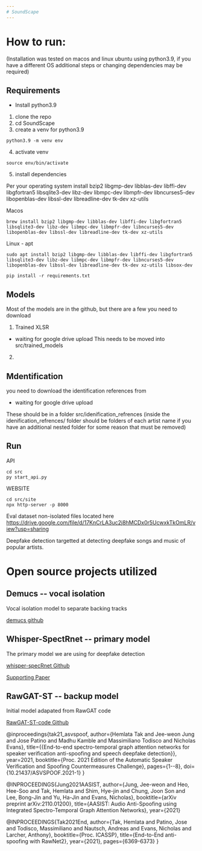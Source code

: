 ```yaml
---
# SoundScape
---
```


# How to run:

(Installation was tested on macos and linux ubuntu using python3.9, if you have a different OS additional steps or changing dependencies may be required)

## Requirements

- Install python3.9

1. clone the repo
2. cd SoundScape
3. create a venv for python3.9

```
python3.9 -m venv env
```

4. activate venv

```
source env/bin/activate
```

5. install dependencies

Per your operating system install
bzip2 libgmp-dev libblas-dev libffi-dev libgfortran5 libsqlite3-dev libz-dev libmpc-dev libmpfr-dev libncurses5-dev libopenblas-dev libssl-dev libreadline-dev tk-dev xz-utils

Macos

```
brew install bzip2 libgmp-dev libblas-dev libffi-dev libgfortran5 libsqlite3-dev libz-dev libmpc-dev libmpfr-dev libncurses5-dev libopenblas-dev libssl-dev libreadline-dev tk-dev xz-utils
```

Linux - apt

```
sudo apt install bzip2 libgmp-dev libblas-dev libffi-dev libgfortran5 libsqlite3-dev libz-dev libmpc-dev libmpfr-dev libncurses5-dev libopenblas-dev libssl-dev libreadline-dev tk-dev xz-utils libsox-dev
```

```
pip install -r requirements.txt
```


## Models

Most of the models are in the github, but there are a few you need to download

1. Trained XLSR
- waiting for google drive upload
This needs to be moved into src/trained_models

2. 

## Mdentification

you need to download the identification references from
- waiting for google drive upload

These should be in a folder
src/idenification_refrences
(inside the idenification_refrences/ folder should be folders of each artist name if you have an additional nested folder for some reason that must be removed)

## Run

API

```
cd src
py start_api.py
```

WEBSITE

```
cd src/site
npx http-server -p 8000
```

Eval dataset non-isolated files located here
https://drive.google.com/file/d/17KnCrLA3uc2j8hMCDx0r5UcwxkTkOmLR/view?usp=sharing

Deepfake detection targetted at detecting deepfake songs and music of popular artists.

# Open source projects utilized

## Demucs -- vocal isolation

Vocal isolation model to separate backing tracks

[demucs github](https://github.com/charzy/Demucs-v4-)

## Whisper-SpectRnet -- primary model

The primary model we are using for deepfake detection

[whisper-specRnet Github](https://github.com/piotrkawa/deepfake-whisper-features/tree/main?tab=readme-ov-file)

[Supporting Paper](https://www.isca-archive.org/interspeech_2023/kawa23b_interspeech.pdf)

## RawGAT-ST -- backup model

Initial model adapated from RawGAT code

[RawGAT-ST-code Github](https://github.com/eurecom-asp/RawGAT-ST-antispoofing)

@inproceedings{tak21_asvspoof,
author={Hemlata Tak and Jee-weon Jung and Jose Patino and Madhu Kamble and Massimiliano Todisco and Nicholas Evans},
title={{End-to-end spectro-temporal graph attention networks for speaker verification anti-spoofing and speech deepfake detection}},
year=2021,
booktitle={Proc. 2021 Edition of the Automatic Speaker Verification and Spoofing Countermeasures Challenge},
pages={1--8},
doi={10.21437/ASVSPOOF.2021-1}
}

@INPROCEEDINGS{Jung2021AASIST,
author={Jung, Jee-weon and Heo, Hee-Soo and Tak, Hemlata and Shim, Hye-jin and Chung, Joon Son and Lee, Bong-Jin and Yu, Ha-Jin and Evans, Nicholas},
booktitle={arXiv preprint arXiv:2110.01200},
title={AASIST: Audio Anti-Spoofing using Integrated Spectro-Temporal Graph Attention Networks},
year={2021}

@INPROCEEDINGS{Tak2021End,
author={Tak, Hemlata and Patino, Jose and Todisco, Massimiliano and Nautsch, Andreas and Evans, Nicholas and Larcher, Anthony},
booktitle={Proc. ICASSP},
title={End-to-End anti-spoofing with RawNet2},
year={2021},
pages={6369-6373}
}
